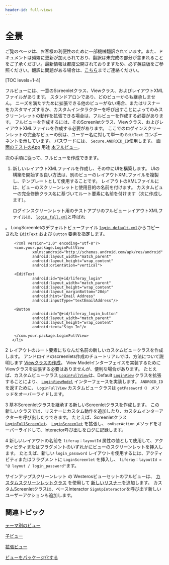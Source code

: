 ```yaml
---
header-id: full-views
---
```


# 全景

<p class="alert alert-info"><span class="wysiwyg-color-blue120">ご覧のページは、お客様の利便性のために一部機械翻訳されています。また、ドキュメントは頻繁に更新が加えられており、翻訳は未完成の部分が含まれることをご了承ください。最新情報は都度公開されておりますため、必ず英語版をご参照ください。翻訳に問題がある場合は、<a href="mailto:support-content-jp@liferay.com">こちら</a>までご連絡ください。</span></p>

[TOC levels=1-4]

フルビューには、一意のScreenletクラス、Viewクラス、およびレイアウトXMLファイルがあります。 スタンドアロンであり、どのビューからも継承しません。 ニーズを満たすために拡張できる他のビューがない場合、またはリスナーをカスタマイズするか、カスタムインタラクターを呼び出すことによってのみスクリーンレットの動作を拡張できる場合は、フルビューを作成する必要があります。 フルビューを作成するには、そのScreenletクラス、Viewクラス、およびレイアウトXMLファイルを作成する必要があります。 ここでのログインスクリーンレットの完全なビューの例は、ユーザー名に対して単一の `EditText` コンポーネントを示しています。 パスワードには、 [`Secure.ANDROID_ID`](http://developer.android.com/reference/android/provider/Settings.Secure.html#ANDROID_ID)使用します。 [画面のテストのApp](https://github.com/liferay/liferay-screens/tree/master/android/samples/test-app) 用途 [本フルビュー](https://github.com/liferay/liferay-screens/tree/master/android/samples/test-app/src/main/java/com/liferay/mobile/screens/testapp/fullview)。

次の手順に従って、フルビューを作成できます。

1.  新しいレイアウトXMLファイルを作成し、その中にUIを構築します。 UIの構築を開始する良い方法は、別のビューのレイアウトXMLファイルを複製し、テンプレートとして使用することです。 レイアウトのXMLファイルには、ビューのスクリーンレットと使用目的の名前を付けます。 カスタムビューの完全修飾クラス名に基づいてルート要素に名前を付けます（次に作成します）。

    ログインスクリーンレット用のテストアプリのフルビューレイアウトXMLファイルは、 [`login_full.xml`](https://github.com/liferay/liferay-screens/blob/master/android/samples/test-app/src/main/res/layout/login_full.xml)と呼ばれ

 。 LongScreenletのデフォルトビューファイル [`login_default.xml`](https://github.com/liferay/liferay-screens/blob/master/android/library/core/src/main/res/layout/login_default.xml)からコピーされた `EditText` および `Button` 要素を指定します。</p> 
   
        <?xml version="1.0" encoding="utf-8"?>
        <com.your.package.LoginFullView
                xmlns:android="http://schemas.android.com/apk/res/android"
                android:layout_width="match_parent"
                android:layout_height="wrap_content"
                android:orientation="vertical">
       
        <EditText
                android:id="@+id/liferay_login"
                android:layout_width="match_parent"
                android:layout_height="wrap_content"
                android:layout_marginBottom="20dp"
                android:hint="Email Address"
                android:inputType="textEmailAddress"/>
       
        <Button
                android:id="@+id/liferay_login_button"
                android:layout_width="match_parent"
                android:layout_height="wrap_content"
                android:text="Sign In"/>
       
        </com.your.package.LoginFullView>
       </li> 
   
   2  レイアウトのルート要素にちなんだ名前の新しいカスタムビュークラスを作成します。 アンドロイドのscreenlets作成のチュートリアルでは、方法について説明します [Viewクラスの作成](/docs/7-1/tutorials/-/knowledge_base/t/creating-the-ui#creating-the-screenlets-view-class)。 View Modelインターフェイスを実装するためにViewクラスを拡張する必要はありませんが、便利な場合があります。 たとえば、カスタムビュークラス [`LoginFullView`](https://github.com/liferay/liferay-screens/blob/master/android/samples/test-app/src/main/java/com/liferay/mobile/screens/testapp/fullview/LoginFullView.java)は、Default [`LoginView`](https://github.com/liferay/liferay-screens/blob/master/android/library/core/src/main/java/com/liferay/mobile/screens/viewsets/defaultviews/auth/login/LoginView.java) クラスを拡張することにより、 [`LoginViewModel`](https://github.com/liferay/liferay-screens/blob/master/android/library/core/src/main/java/com/liferay/mobile/screens/auth/login/view/LoginViewModel.java) インターフェースを実装します。 `ANDROID_ID`を返すために、 `LoginFullView` カスタムビュークラスは `getPassword（）` メソッドをオーバーライドします。

3  基本Screenletクラスを継承する新しいScreenletクラスを作成します。 この新しいクラスでは、リスナーにカスタム動作を追加したり、カスタムインターアクターを呼び出したりできます。 たとえば、Screenletクラス [`LoginFullScreenlet`](https://github.com/liferay/liferay-screens/blob/master/android/samples/test-app/src/main/java/com/liferay/mobile/screens/testapp/fullview/LoginFullScreenlet.java)、 [`LoginScreenlet`](https://github.com/liferay/liferay-screens/blob/master/android/library/core/src/main/java/com/liferay/mobile/screens/auth/login/LoginScreenlet.java) を拡張し、 `onUserAction` メソッドをオーバーライドして、Interactor呼び出しをログに記録します。

4  新しいレイアウトの名前を `liferay：layoutId` 属性の値として使用して、アクティビティまたはフラグメントのいずれかにビューのスクリーンレットを挿入します。 たとえば、新しい `login_password` レイアウトを使用するには、アクティビティまたはフラグメントに `LoginScreenlet` を挿入し、 `liferay：layoutId = "@ layout / login_password"`ます。</ol> 

サインアップスクリーンレット</a> の Westerosビューセットのフルビューは、 [カスタムスクリーンレットクラス](https://github.com/liferay/liferay-screens/blob/master/android/viewsets/westeros/src/main/java/com/liferay/mobile/screens/viewsets/westeros/auth/signup/SignUpScreenlet.java) を使用して [新しいリスナー](https://github.com/liferay/liferay-screens/blob/master/android/viewsets/westeros/src/main/java/com/liferay/mobile/screens/viewsets/westeros/auth/signup/SignUpListener.java)を追加します。 カスタムScreenletクラスは、ベースInteractor `SignUpInteractor`を呼び出す新しいユーザーアクションも追加します。</p> 



## 関連トピック

[テーマ別のビュー](/docs/7-1/tutorials/-/knowledge_base/t/themed-views)

[子ビュー](/docs/7-1/tutorials/-/knowledge_base/t/child-views)

[拡張ビュー](/docs/7-1/tutorials/-/knowledge_base/t/extended-views)

[ビューをパッケージ化する](/docs/7-1/tutorials/-/knowledge_base/t/packaging-your-views)
